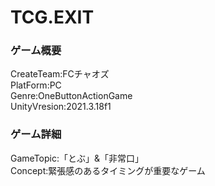 # TCG.EXIT
### ゲーム概要
CreateTeam:FCチャオズ  
PlatForm:PC  
Genre:OneButtonActionGame  
UnityVresion:2021.3.18f1  

### ゲーム詳細
GameTopic:「とぶ」&「非常口」  
Concept:緊張感のあるタイミングが重要なゲーム  
